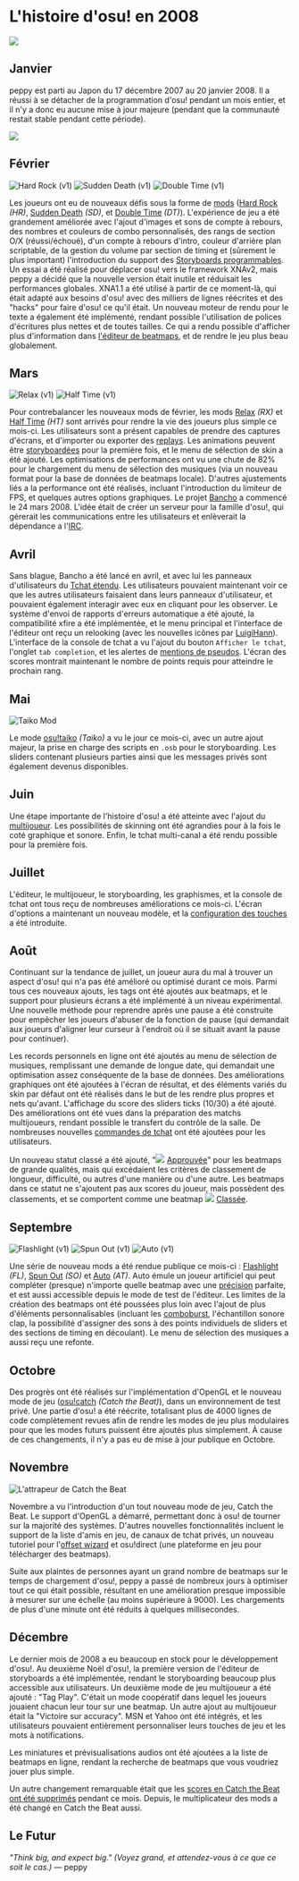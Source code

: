 # L'histoire d'osu! en 2008

![](img/2008.jpg)

## Janvier

peppy est parti au Japon du 17 décembre 2007 au 20 janvier 2008. Il a réussi à se détacher de la programmation d'osu! pendant un mois entier, et il n'y a donc eu aucune mise à jour majeure (pendant que la communauté restait stable pendant cette période).

![](img/2008-01_01.jpg)

## Février

![](img/hard_rock.png "Hard Rock \(v1\)") ![](img/sudden_death.png "Sudden Death \(v1\)") ![](img/double_time.png "Double Time \(v1\)")

Les joueurs ont eu de nouveaux défis sous la forme de [mods](/wiki/Game_modifier) ([Hard Rock](/wiki/Game_modifier/Hard_Rock) *(HR)*, [Sudden Death](/wiki/Game_modifier/Sudden_Death) *(SD)*, et [Double Time](/wiki/Game_modifier/Double_Time) *(DT)*). L'expérience de jeu a été grandement améliorée avec l'ajout d'images et sons de compte à rebours, des nombres et couleurs de combo personnalisés, des rangs de section O/X (réussi/échoué), d'un compte à rebours d'intro, couleur d'arrière plan scriptable, de la gestion du volume par section de timing et (sûrement le plus important) l'introduction du support des [Storyboards programmables](/wiki/Storyboard/Scripting). Un essai a été réalisé pour déplacer osu! vers le framework XNAv2, mais peppy a décidé que la nouvelle version était inutile et réduisait les performances globales. XNA1.1 a été utilisé à partir de ce moment-là, qui était adapté aux besoins d'osu! avec des milliers de lignes réécrites et des "hacks" pour faire d'osu! ce qu'il était. Un nouveau moteur de rendu pour le texte a également été implémenté, rendant possible l'utilisation de polices d'écritures plus nettes et de toutes tailles. Ce qui a rendu possible d'afficher plus d'information dans [l'éditeur de beatmaps](/wiki/Client/Beatmap_editor), et de rendre le jeu plus beau globalement.

## Mars

![](img/relax.png "Relax \(v1\)") ![](img/half_time.png "Half Time \(v1\)")

Pour contrebalancer les nouveaux mods de février, les mods [Relax](/wiki/Game_modifier/Relax) *(RX)* et [Half Time](/wiki/Game_modifier/Half_Time) *(HT)* sont arrivés pour rendre la vie des joueurs plus simple ce mois-ci. Les utilisateurs sont a présent capables de prendre des captures d'écrans, et d'importer ou exporter des [replays](/wiki/Gameplay/Replay). Les animations peuvent être [storyboardées](/wiki/Storyboard) pour la première fois, et le menu de sélection de skin a été ajouté. Les optimisations de performances ont vu une chute de 82% pour le chargement du menu de sélection des musiques (via un nouveau format pour la base de données de beatmaps locale). D'autres ajustements liés a la performance ont été réalisés, incluant l'introduction du limiteur de FPS, et quelques autres options graphiques. Le projet [Bancho](/wiki/Bancho_(server)) a commencé le 24 mars 2008. L'idée était de créer un serveur pour la famille d'osu!, qui gérerait les communications entre les utilisateurs et enlèverait la dépendance a l'[IRC](/wiki/Community/Internet_Relay_Chat).

## Avril

Sans blague, Bancho a été lancé en avril, et avec lui les panneaux d'utilisateurs du [Tchat étendu](/wiki/Client/Interface/Chat_console#la-console-de-tchat-étendue). Les utilisateurs pouvaient maintenant voir ce que les autres utilisateurs faisaient dans leurs panneaux d'utilisateur, et pouvaient également interagir avec eux en cliquant pour les observer. Le système d'envoi de rapports d'erreurs automatique a été ajouté, la compatibilité xfire a été implémentée, et le menu principal et l'interface de l'éditeur ont reçu un relooking (avec les nouvelles icônes par [LuigiHann](https://osu.ppy.sh/users/1079)). L'interface de la console de tchat a vu l'ajout du bouton `Afficher le tchat`, l'onglet `tab completion`, et les alertes de [mentions de pseudos](/wiki/Client/Interface/Chat_console/Highlight). L'écran des scores montrait maintenant le nombre de points requis pour atteindre le prochain rang.

## Mai

![](img/taiko.png "Taiko Mod")

Le mode [osu!taiko](/wiki/Game_mode/osu!taiko) *(Taiko)* a vu le jour ce mois-ci, avec un autre ajout majeur, la prise en charge des scripts en `.osb` pour le storyboarding. Les sliders contenant plusieurs parties ainsi que les messages privés sont également devenus disponibles.

## Juin

Une étape importante de l'histoire d'osu! a été atteinte avec l'ajout du [multijoueur](/wiki/Client/Interface/Multiplayer). Les possibilités de skinning ont été agrandies pour à la fois le coté graphique et sonore. Enfin, le tchat multi-canal a été rendu possible pour la première fois.

## Juillet

L'éditeur, le multijoueur, le storyboarding, les graphismes, et la console de tchat ont tous reçu de nombreuses améliorations ce mois-ci. L'écran d'options a maintenant un nouveau modèle, et la [configuration des touches](/wiki/Client/Options/Keyboard_bindings) a été introduite.

## Août

Continuant sur la tendance de juillet, un joueur aura du mal à trouver un aspect d'osu! qui n'a pas été amélioré ou optimisé durant ce mois. Parmi tous ces nouveaux ajouts, les tags ont été ajoutés aux beatmaps, et le support pour plusieurs écrans a été implémenté à un niveau expérimental. Une nouvelle méthode pour reprendre après une pause a été construite pour empêcher les joueurs d'abuser de la fonction de pause (qui demandait aux joueurs d'aligner leur curseur à l'endroit où il se situait avant la pause pour continuer).

Les records personnels en ligne ont été ajoutés au menu de sélection de musiques, remplissant une demande de longue date, qui demandait une optimisation assez conséquente de la base de données. Des améliorations graphiques ont été ajoutées à l'écran de résultat, et des éléments variés du skin par défaut ont été réalisés dans le but de les rendre plus propres et nets qu'avant. L'affichage du score des sliders ticks (10/30) a été ajouté. Des améliorations ont été vues dans la préparation des matchs multijoueurs, rendant possible le transfert du contrôle de la salle. De nombreuses nouvelles [commandes de tchat](/wiki/Client/Interface/Chat_console#liste-des-commandes) ont été ajoutées pour les utilisateurs.

Un nouveau statut classé a été ajouté, "![](img/fire.gif) [Approuvée](/wiki/Beatmap/Category#approuvée)" pour les beatmaps de grande qualités, mais qui excédaient les critères de classement de longueur, difficulté, ou autres d'une manière ou d'une autre. Les beatmaps dans ce statut ne s'ajoutent pas aux scores du joueur, mais possèdent des classements, et se comportent comme une beatmap ![](img/heart.gif) [Classée](/wiki/Beatmap/Category#classée).

## Septembre

![](img/flashlight.png "Flashlight \(v1\)") ![](img/spun_out.png "Spun Out \(v1\)") ![](img/auto.png "Auto \(v1\)")

Une série de nouveau mods a été rendue publique ce mois-ci : [Flashlight](/wiki/Game_modifier/Flashlight) *(FL)*, [Spun Out](/wiki/Game_modifier/Spun_Out) *(SO)* et [Auto](/wiki/Game_modifier/Auto) *(AT)*. Auto émule un joueur artificiel qui peut compléter (presque) n'importe quelle beatmap avec une [précision](/wiki/Gameplay/Accuracy) parfaite, et est aussi accessible depuis le mode de test de l'éditeur. Les limites de la création des beatmaps ont été poussées plus loin avec l'ajout de plus d'éléments personnalisables (incluant les [comboburst](/wiki/Gameplay/Comboburst), l'échantillon sonore clap, la possibilité d'assigner des sons à des points individuels de sliders et des sections de timing en découlant). Le menu de sélection des musiques a aussi reçu une refonte. 

## Octobre

Des progrès ont été réalisés sur l'implémentation d'OpenGL et le nouveau mode de jeu ([osu!catch](/wiki/Game_mode/osu!catch) *(Catch the Beat)*), dans un environnement de test privé. Une partie d'osu! a été réécrite, totalisant plus de 4000 lignes de code complètement revues afin de rendre les modes de jeu plus modulaires pour que les modes futurs puissent être ajoutés plus simplement. À cause de ces changements, il n'y a pas eu de mise à jour publique en Octobre. 

## Novembre

![](img/fruit_ryuuta.png "L'attrapeur de Catch the Beat")

Novembre a vu l'introduction d'un tout nouveau mode de jeu, Catch the Beat. Le support d'OpenGL a démarré, permettant donc à osu! de tourner sur la majorité des systèmes. D'autres nouvelles fonctionnalités incluent le support de la liste d'amis en jeu, de canaux de tchat privés, un nouveau tutoriel pour l'[offset wizard](/wiki/Client/Options/Offset_Wizard) et osu!direct (une plateforme en jeu pour télécharger des beatmaps).

Suite aux plaintes de personnes ayant un grand nombre de beatmaps sur le temps de chargement d'osu!, peppy a passé de nombreux jours à optimiser tout ce qui était possible, résultant en une amélioration presque impossible à mesurer sur une échelle (au moins supérieure à 9000). Les chargements de plus d'une minute ont été réduits à quelques millisecondes.

## Décembre

Le dernier mois de 2008 a eu beaucoup en stock pour le développement d'osu!. Au deuxième Noël d'osu!, la première version de l'éditeur de storyboards a été implémentée, rendant le storyboarding beaucoup plus accessible aux utilisateurs. Un deuxième mode de jeu multijoueur a été ajouté : "Tag Play". C'était un mode coopératif dans lequel les joueurs jouaient chacun leur tour sur une beatmap. Un autre ajout au multijoueur était la "Victoire sur accuracy". MSN et Yahoo ont été intégrés, et les utilisateurs pouvaient entièrement personnaliser leurs touches de jeu et les mots à notifications.

Les miniatures et prévisualisations audios ont été ajoutées a la liste de beatmaps en ligne, rendant la recherche de beatmaps que vous voudriez jouer plus simple.

Un autre changement remarquable était que les [scores en Catch the Beat ont été supprimés](https://osu.ppy.sh/community/forums/topics/7996) pendant ce mois. Depuis, le multiplicateur des mods a été changé en Catch the Beat aussi.

## Le Futur

*"Think big, and expect big." (Voyez grand, et attendez-vous à ce que ce soit le cas.)* — peppy
